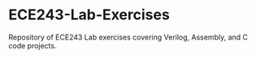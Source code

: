 # ECE243-Lab-Exercises
Repository of ECE243 Lab exercises covering Verilog, Assembly, and C code projects.
